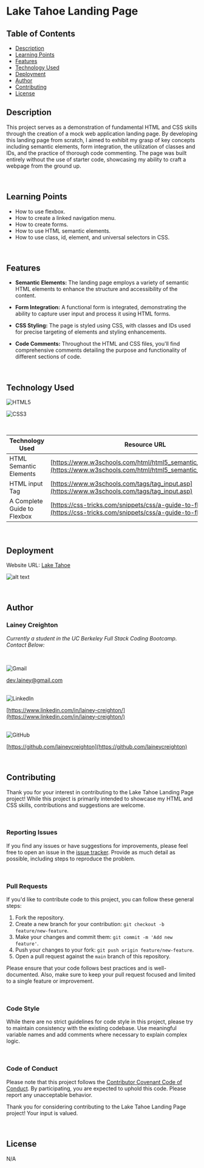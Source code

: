 # Lake Tahoe Landing Page

## Table of Contents
- [Description](#description)
- [Learning Points](#learning-points)
- [Features](#features)
- [Technology Used](#technology-used)
- [Deployment](#deployment)
- [Author](#author)
- [Contributing](#contributing)
- [License](#license)

## Description

This project serves as a demonstration of fundamental HTML and CSS skills through the creation of a mock web application landing page. By developing this landing page from scratch, I aimed to exhibit my grasp of key concepts including semantic elements, form integration, the utilization of classes and IDs, and the practice of thorough code commenting. The page was built entirely without the use of starter code, showcasing my ability to craft a webpage from the ground up.

<br>

## Learning Points

- How to use flexbox.
- How to create a linked navigation menu.
- How to create forms.
- How to use HTML semantic elements.
- How to use class, id, element, and universal selectors in CSS.

<br>

## Features

- **Semantic Elements:** The landing page employs a variety of semantic HTML elements to enhance the structure and accessibility of the content.

- **Form Integration:** A functional form is integrated, demonstrating the ability to capture user input and process it using HTML forms.

- **CSS Styling:** The page is styled using CSS, with classes and IDs used for precise targeting of elements and styling enhancements.

- **Code Comments:** Throughout the HTML and CSS files, you'll find comprehensive comments detailing the purpose and functionality of different sections of code.

<br>

## Technology Used

![HTML5](https://img.shields.io/badge/html5-%23E34F26.svg?style=for-the-badge&logo=html5&logoColor=white)
<br>

![CSS3](https://img.shields.io/badge/css3-%231572B6.svg?style=for-the-badge&logo=css3&logoColor=white)

<br>

| Technology Used | Resource URL                                                      |
| --------------- | ----------------------------------------------------------------- |
| HTML Semantic Elements | [https://www.w3schools.com/html/html5_semantic_elements.asp](https://www.w3schools.com/html/html5_semantic_elements.asp) |
| HTML input Tag | [https://www.w3schools.com/tags/tag_input.asp](https://www.w3schools.com/tags/tag_input.asp) |
| A Complete Guide to Flexbox | [https://css-tricks.com/snippets/css/a-guide-to-flexbox/](https://css-tricks.com/snippets/css/a-guide-to-flexbox/) |

<br>


## Deployment

Website URL: [Lake Tahoe](https://laineycreighton.github.io/landing-page/)

![alt text](./assets/images/lake-tahoe-landing-page.jpg)

<br>

## Author

### Lainey Creighton

_Currently a student in the UC Berkeley Full Stack Coding Bootcamp. Contact Below:_

<br>

![Gmail](https://img.shields.io/badge/Gmail-D14836?style=for-the-badge&logo=gmail&logoColor=white)
<br>

[dev.lainey@gmail.com](dev.lainey@gmail.com)
<br>
<br>

![LinkedIn](https://img.shields.io/badge/linkedin-%230077B5.svg?style=for-the-badge&logo=linkedin&logoColor=white)
<br>

[https://www.linkedin.com/in/lainey-creighton/](https://www.linkedin.com/in/lainey-creighton/)
<br>
<br>

![GitHub](https://img.shields.io/badge/github-%23121011.svg?style=for-the-badge&logo=github&logoColor=white)
<br>

[https://github.com/laineycreighton](https://github.com/laineycreighton)

<br>

## Contributing

Thank you for your interest in contributing to the Lake Tahoe Landing Page project! While this project is primarily intended to showcase my HTML and CSS skills, contributions and suggestions are welcome.

<br>

### Reporting Issues

If you find any issues or have suggestions for improvements, please feel free to open an issue in the [issue tracker](link-to-issue-tracker). Provide as much detail as possible, including steps to reproduce the problem.

<br>

### Pull Requests

If you'd like to contribute code to this project, you can follow these general steps:

1. Fork the repository.
2. Create a new branch for your contribution: `git checkout -b feature/new-feature`.
3. Make your changes and commit them: `git commit -m 'Add new feature'`.
4. Push your changes to your fork: `git push origin feature/new-feature`.
5. Open a pull request against the `main` branch of this repository.

Please ensure that your code follows best practices and is well-documented. Also, make sure to keep your pull request focused and limited to a single feature or improvement.

<br>

### Code Style

While there are no strict guidelines for code style in this project, please try to maintain consistency with the existing codebase. Use meaningful variable names and add comments where necessary to explain complex logic.

<br>

### Code of Conduct

Please note that this project follows the [Contributor Covenant Code of Conduct](link-to-code-of-conduct). By participating, you are expected to uphold this code. Please report any unacceptable behavior.

Thank you for considering contributing to the Lake Tahoe Landing Page project! Your input is valued.

<br>

## License

N/A